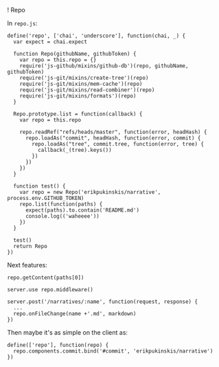 ! Repo

In `repo.js`:

    define('repo', ['chai', 'underscore'], function(chai, _) {
      var expect = chai.expect

      function Repo(githubName, githubToken) {
        var repo = this.repo = {}
        require('js-github/mixins/github-db')(repo, githubName, githubToken)
        require('js-git/mixins/create-tree')(repo)
        require('js-git/mixins/mem-cache')(repo)
        require('js-git/mixins/read-combiner')(repo)
        require('js-git/mixins/formats')(repo)
      }

      Repo.prototype.list = function(callback) {
        var repo = this.repo

        repo.readRef("refs/heads/master", function(error, headHash) {          
          repo.loadAs("commit", headHash, function(error, commit) {
            repo.loadAs("tree", commit.tree, function(error, tree) {
              callback(_(tree).keys())
            })
          })
        })
      }

      function test() {
        var repo = new Repo('erikpukinskis/narrative', process.env.GITHUB_TOKEN)
        repo.list(function(paths) {
          expect(paths).to.contain('README.md')
          console.log(('waheeee'))
        })
      }

      test()
      return Repo
    })

Next features:

    repo.getContent(paths[0])

    server.use repo.middleware()

    server.post('/narratives/:name', function(request, response) {
      ...
      repo.onFileChange(name +'.md', markdown)
    })

Then maybe it's as simple on the client as:

    define(['repo'], function(repo) {
      repo.components.commit.bind('#commit', 'erikpukinskis/narrative')
    })

